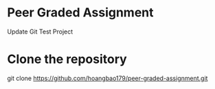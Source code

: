 # Peer Graded Assignment 

Update Git Test Project 

# Clone the repository
git clone https://github.com/hoangbao179/peer-graded-assignment.git

